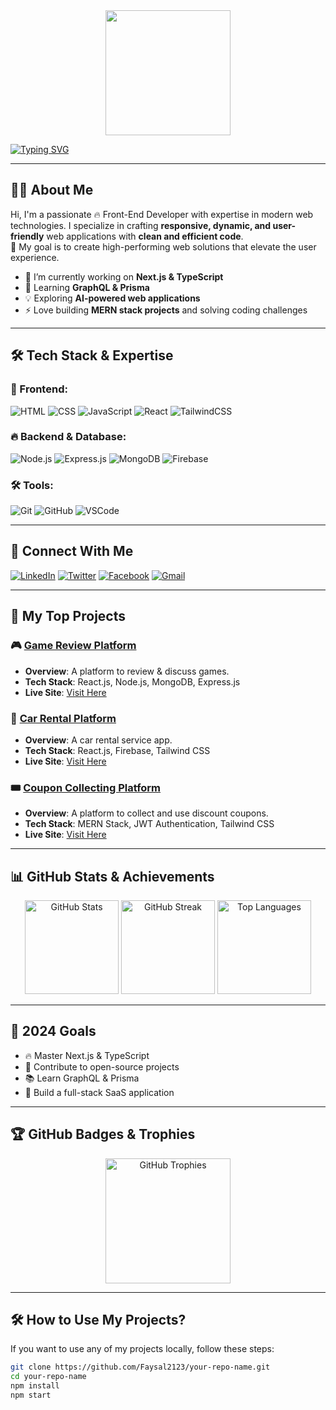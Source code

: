 <div align="center">
  <img height="200" src="https://i.ibb.co.com/gm9c6gc/port2.png"  />
</div>

[![Typing SVG](https://readme-typing-svg.herokuapp.com?font=Fira+Code&pause=1000&color=F75C7E&width=435&lines=Hi%2C+I'm+Mohammad+Faysal;Front-End+Developer;MERN+Stack+Enthusiast)](https://git.io/typing-svg)

---

## 👨‍💻 About Me

Hi, I'm a passionate 🔥 Front-End Developer with expertise in modern web technologies. I specialize in crafting **responsive, dynamic, and user-friendly** web applications with **clean and efficient code**.  
🚀 My goal is to create high-performing web solutions that elevate the user experience.

- 🔭 I’m currently working on **Next.js & TypeScript**
- 🌱 Learning **GraphQL & Prisma**
- 💡 Exploring **AI-powered web applications**
- ⚡ Love building **MERN stack projects** and solving coding challenges

---

## 🛠 Tech Stack & Expertise

### 🚀 Frontend:
![HTML](https://img.shields.io/badge/HTML5-E34F26?style=for-the-badge&logo=html5&logoColor=white)
![CSS](https://img.shields.io/badge/CSS3-1572B6?style=for-the-badge&logo=css3&logoColor=white)
![JavaScript](https://img.shields.io/badge/JavaScript-F7DF1E?style=for-the-badge&logo=javascript&logoColor=black)
![React](https://img.shields.io/badge/React-61DAFB?style=for-the-badge&logo=react&logoColor=black)
![TailwindCSS](https://img.shields.io/badge/Tailwind_CSS-38B2AC?style=for-the-badge&logo=tailwind-css&logoColor=white)

### 🔥 Backend & Database:
![Node.js](https://img.shields.io/badge/Node.js-339933?style=for-the-badge&logo=nodedotjs&logoColor=white)
![Express.js](https://img.shields.io/badge/Express.js-000000?style=for-the-badge&logo=express&logoColor=white)
![MongoDB](https://img.shields.io/badge/MongoDB-47A248?style=for-the-badge&logo=mongodb&logoColor=white)
![Firebase](https://img.shields.io/badge/Firebase-FFCA28?style=for-the-badge&logo=firebase&logoColor=black)

### 🛠 Tools:
![Git](https://img.shields.io/badge/Git-F05032?style=for-the-badge&logo=git&logoColor=white)
![GitHub](https://img.shields.io/badge/GitHub-181717?style=for-the-badge&logo=github&logoColor=white)
![VSCode](https://img.shields.io/badge/VS_Code-007ACC?style=for-the-badge&logo=visual-studio-code&logoColor=white)

---

## 🔗 Connect With Me

[![LinkedIn](https://img.shields.io/badge/LinkedIn-0077B5?style=for-the-badge&logo=linkedin&logoColor=white)](https://www.linkedin.com/in/mohammad-foysal-b71573344/)
[![Twitter](https://img.shields.io/badge/Twitter-1DA1F2?style=for-the-badge&logo=twitter&logoColor=white)](https://x.com/Mohammadfo89815)
[![Facebook](https://img.shields.io/badge/Facebook-1877F2?style=for-the-badge&logo=facebook&logoColor=white)](https://www.facebook.com/profile.php?id=100078182091731)
[![Gmail](https://img.shields.io/badge/Gmail-D14836?style=for-the-badge&logo=gmail&logoColor=white)](mailto:foysal2005n1@gmail.com)

---

## 🚀 My Top Projects

### 🎮 [Game Review Platform](https://github.com/Faysal2123/game-review)
- **Overview**: A platform to review & discuss games.
- **Tech Stack**: React.js, Node.js, MongoDB, Express.js
- **Live Site**: [Visit Here](https://your-live-link.com)

### 🚗 [Car Rental Platform](https://github.com/Faysal2123/car-rental)
- **Overview**: A car rental service app.
- **Tech Stack**: React.js, Firebase, Tailwind CSS
- **Live Site**: [Visit Here](https://your-live-link.com)

### 🎟️ [Coupon Collecting Platform](https://github.com/Faysal2123/coupon-collecting)
- **Overview**: A platform to collect and use discount coupons.
- **Tech Stack**: MERN Stack, JWT Authentication, Tailwind CSS
- **Live Site**: [Visit Here](https://your-live-link.com)

---

## 📊 GitHub Stats & Achievements

<div align="center">
  <img src="https://github-readme-stats.vercel.app/api?username=Faysal2123&show_icons=true&theme=dracula" height="150" alt="GitHub Stats" />
  <img src="https://github-readme-streak-stats.herokuapp.com?user=Faysal2123&theme=dracula" height="150" alt="GitHub Streak" />
  <img src="https://github-readme-stats.vercel.app/api/top-langs?username=Faysal2123&layout=compact&theme=dracula" height="150" alt="Top Languages" />
</div>

---

## 🎯 2024 Goals

- 🔥 Master Next.js & TypeScript  
- 🚀 Contribute to open-source projects  
- 📚 Learn GraphQL & Prisma  
- 🎯 Build a full-stack SaaS application  

---

## 🏆 GitHub Badges & Trophies

<div align="center">
  <img src="https://github-profile-trophy.vercel.app/?username=Faysal2123&theme=darkhub&margin-w=15" height="200" alt="GitHub Trophies" />
</div>

---

## 🛠 How to Use My Projects?

If you want to use any of my projects locally, follow these steps:

```sh
git clone https://github.com/Faysal2123/your-repo-name.git
cd your-repo-name
npm install
npm start
